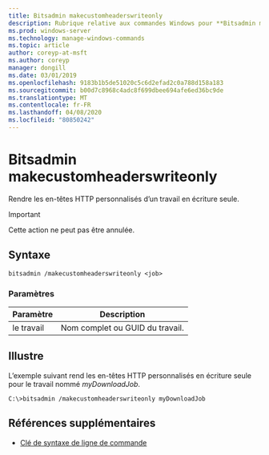 ```yaml
---
title: Bitsadmin makecustomheaderswriteonly
description: Rubrique relative aux commandes Windows pour **Bitsadmin makecustomheaderswriteonly**, qui rend les en-têtes HTTP personnalisés d’un travail en écriture seule.
ms.prod: windows-server
ms.technology: manage-windows-commands
ms.topic: article
author: coreyp-at-msft
ms.author: coreyp
manager: dongill
ms.date: 03/01/2019
ms.openlocfilehash: 9183b1b5de51020c5c6d2efad2c0a788d158a183
ms.sourcegitcommit: b00d7c8968c4adc8f699dbee694afe6ed36bc9de
ms.translationtype: MT
ms.contentlocale: fr-FR
ms.lasthandoff: 04/08/2020
ms.locfileid: "80850242"
---
```

# <a name="bitsadmin-makecustomheaderswriteonly"></a>Bitsadmin makecustomheaderswriteonly

Rendre les en-têtes HTTP personnalisés d’un travail en écriture seule.

> [!Important]
> Cette action ne peut pas être annulée.

## <a name="syntax"></a>Syntaxe

```
bitsadmin /makecustomheaderswriteonly <job>
```

### <a name="parameters"></a>Paramètres

| Paramètre | Description |
| -------------- | -------------- |
| le travail | Nom complet ou GUID du travail. |

## <a name="examples"></a><a name=BKMK_examples></a>Illustre

L’exemple suivant rend les en-têtes HTTP personnalisés en écriture seule pour le travail nommé *myDownloadJob*.

```
C:\>bitsadmin /makecustomheaderswriteonly myDownloadJob
```

## <a name="additional-references"></a>Références supplémentaires

- [Clé de syntaxe de ligne de commande](command-line-syntax-key.md)